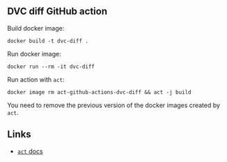 ## DVC diff GitHub action

Build docker image:
```
docker build -t dvc-diff .
```

Run docker image:
```
docker run --rm -it dvc-diff
```

Run action with `act`:
```
docker image rm act-github-actions-dvc-diff && act -j build
```
You need to remove the previous version of the docker images created by `act`.

## Links

* [`act` docs](https://github.com/nektos/act)